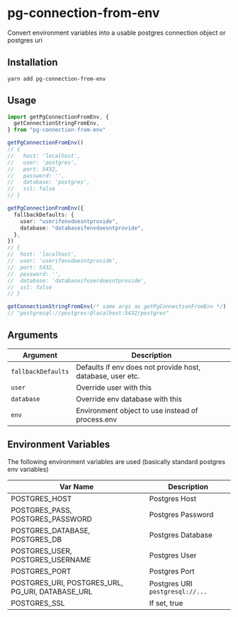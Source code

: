 # pg-connection-from-env

Convert environment variables into a usable postgres connection object or postgres uri

## Installation

`yarn add pg-connection-from-env`

## Usage

```ts
import getPgConnectionFromEnv, {
  getConnectionStringFromEnv,
} from "pg-connection-from-env"

getPgConnectionFromEnv()
// {
//   host: 'localhost',
//   user: 'postgres',
//   port: 5432,
//   password: '',
//   database: 'postgres',
//   ssl: false
// }

getPgConnectionFromEnv({
  fallbackDefaults: {
    user: "userifenvdoesntprovide",
    database: "databaseifenvdoesntprovide",
  },
})
// {
//  host: 'localhost',
//  user: 'userifenvdoesntprovide',
//  port: 5432,
//  password: '',
//  database: 'databaseifuserdoesntprovide',
//  ssl: false
// }

getConnectionStringFromEnv(/* same args as getPgConnectionFromEnv */)
// "postgresql://postgres:@localhost:5432/postgres"
```

## Arguments

| Argument           | Description                                                |
| ------------------ | ---------------------------------------------------------- |
| `fallbackDefaults` | Defaults if env does not provide host, database, user etc. |
| `user`             | Override user with this                                    |
| `database`         | Override env database with this                            |
| `env`              | Environment object to use instead of process.env           |

## Environment Variables

The following environment variables are used (basically standard postgres env variables)

| Var Name                                         | Description                     |
| ------------------------------------------------ | ------------------------------- |
| POSTGRES_HOST                                    | Postgres Host                   |
| POSTGRES_PASS, POSTGRES_PASSWORD                 | Postgres Password               |
| POSTGRES_DATABASE, POSTGRES_DB                   | Postgres Database               |
| POSTGRES_USER, POSTGRES_USERNAME                 | Postgres User                   |
| POSTGRES_PORT                                    | Postgres Port                   |
| POSTGRES_URI, POSTGRES_URL, PG_URI, DATABASE_URL | Postgres URI `postgresql://...` |
| POSTGRES_SSL                                     | If set, true                    |
